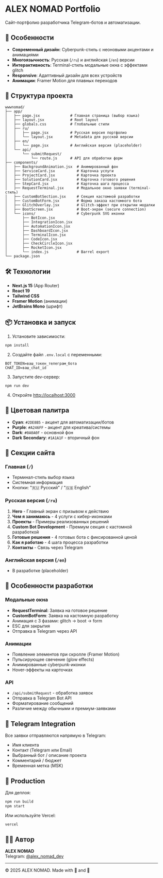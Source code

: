 # ALEX NOMAD Portfolio

Сайт-портфолио разработчика Telegram-ботов и автоматизации.

## 🚀 Особенности

- **Современный дизайн**: Cyberpunk-стиль с неоновыми акцентами и анимациями
- **Многоязычность**: Русская (`/ru`) и английская (`/en`) версии
- **Интерактивность**: Terminal-стиль модальные окна с эффектами glitch
- **Responsive**: Адаптивный дизайн для всех устройств
- **Анимации**: Framer Motion для плавных переходов

## 📁 Структура проекта

```
wwwnomad/
├── app/
│   ├── page.jsx              # Главная страница (выбор языка)
│   ├── layout.jsx            # Root layout
│   ├── globals.css           # Глобальные стили
│   ├── ru/
│   │   ├── page.jsx          # Русская версия портфолио
│   │   └── layout.jsx        # Metadata для русской версии
│   ├── en/
│   │   └── page.jsx          # Английская версия (placeholder)
│   └── api/
│       └── submitRequest/
│           └── route.js      # API для обработки форм
├── components/
│   ├── BackgroundAnimation.jsx  # Анимированный фон
│   ├── ServiceCard.jsx          # Карточка услуги
│   ├── ProjectCard.jsx          # Карточка проекта
│   ├── SolutionCard.jsx         # Карточка готового решения
│   ├── StepCard.jsx             # Карточка шага процесса
│   ├── RequestTerminal.jsx      # Модальное окно заявки (terminal-стиль)
│   ├── CustomBotSection.jsx     # Секция кастомной разработки
│   ├── CustomBotForm.jsx        # Форма заказа кастомного бота
│   ├── GlitchOverlay.jsx        # Glitch-эффект при открытии модалки
│   ├── BootScreen.jsx           # Boot-экран (secure connection)
│   └── icons/                   # Cyberpunk SVG иконки
│       ├── BotIcon.jsx
│       ├── IntegrationIcon.jsx
│       ├── AutomationIcon.jsx
│       ├── DashboardIcon.jsx
│       ├── TerminalIcon.jsx
│       ├── CodeIcon.jsx
│       ├── CheckCircleIcon.jsx
│       ├── RocketIcon.jsx
│       └── index.js             # Barrel export
└── package.json

```

## 🛠 Технологии

- **Next.js 15** (App Router)
- **React 19**
- **Tailwind CSS**
- **Framer Motion** (анимации)
- **JetBrains Mono** (шрифт)

## 📦 Установка и запуск

1. Установите зависимости:
```bash
npm install
```

2. Создайте файл `.env.local` с переменными:
```env
BOT_TOKEN=ваш_токен_телеграм_бота
CHAT_ID=ваш_chat_id
```

3. Запустите dev-сервер:
```bash
npm run dev
```

4. Откройте [http://localhost:3000](http://localhost:3000)

## 🎨 Цветовая палитра

- **Cyan**: `#2DE8B5` - акцент для автоматизации/ботов
- **Purple**: `#A246FF` - акцент для креатива/системы
- **Dark**: `#0A0A0F` - основной фон
- **Dark Secondary**: `#1A1A1F` - вторичный фон

## 📝 Секции сайта

### Главная (`/`)
- Терминал-стиль выбор языка
- Системная информация
- Кнопки: "🇷🇺 Русский" / "🇬🇧 English"

### Русская версия (`/ru`)
1. **Hero** - Главный экран с призывом к действию
2. **Чем я занимаюсь** - 4 услуги с кибер-иконками
3. **Проекты** - Примеры реализованных решений
4. **Custom Bot Development** - Премиум секция с кастомной разработкой
5. **Готовые решения** - 4 готовых бота с фиксированной ценой
6. **Как я работаю** - 4 шага процесса разработки
7. **Контакты** - Связь через Telegram

### Английская версия (`/en`)
- В разработке (placeholder)

## 🔧 Особенности разработки

### Модальные окна
- **RequestTerminal**: Заявка на готовое решение
- **CustomBotForm**: Заявка на кастомную разработку
- Анимация с 3 фазами: glitch → boot → form
- ESC для закрытия
- Отправка в Telegram через API

### Анимации
- Появление элементов при скролле (Framer Motion)
- Пульсирующее свечение (glow effects)
- Анимированные cyberpunk-иконки
- Hover-эффекты на карточках

### API
- `/api/submitRequest` - обработка заявок
- Отправка в Telegram Bot API
- Форматирование сообщений
- Различие между обычными и премиум-заявками

## 📱 Telegram Integration

Все заявки отправляются напрямую в Telegram:
- Имя клиента
- Контакт (Telegram или Email)
- Выбранный бот / описание проекта
- Комментарий / бюджет
- Временная метка (MSK)

## 🚀 Production

Для деплоя:
```bash
npm run build
npm start
```

Или используйте Vercel:
```bash
vercel
```

## 👨‍💻 Автор

**ALEX NOMAD**  
Telegram: [@alex_nomad_dev](https://t.me/alex_nomad_dev)

---

© 2025 ALEX NOMAD. Made with 💜 and 💚


